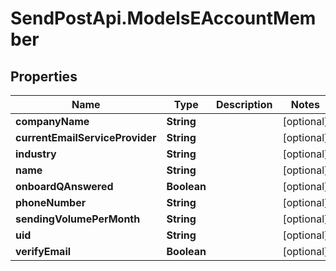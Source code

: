 # SendPostApi.ModelsEAccountMember

## Properties
Name | Type | Description | Notes
------------ | ------------- | ------------- | -------------
**companyName** | **String** |  | [optional] 
**currentEmailServiceProvider** | **String** |  | [optional] 
**industry** | **String** |  | [optional] 
**name** | **String** |  | [optional] 
**onboardQAnswered** | **Boolean** |  | [optional] 
**phoneNumber** | **String** |  | [optional] 
**sendingVolumePerMonth** | **String** |  | [optional] 
**uid** | **String** |  | [optional] 
**verifyEmail** | **Boolean** |  | [optional] 


